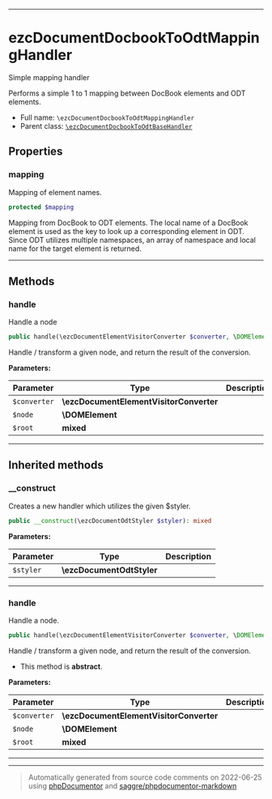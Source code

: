 ***

# ezcDocumentDocbookToOdtMappingHandler

Simple mapping handler

Performs a simple 1 to 1 mapping between DocBook elements and ODT elements.

* Full name: `\ezcDocumentDocbookToOdtMappingHandler`
* Parent class: [`\ezcDocumentDocbookToOdtBaseHandler`](./ezcDocumentDocbookToOdtBaseHandler.md)



## Properties


### mapping

Mapping of element names.

```php
protected $mapping
```

Mapping from DocBook to ODT elements. The local name of a DocBook
element is used as the key to look up a corresponding element in ODT.
Since ODT utilizes multiple namespaces, an array of namespace and local
name for the target element is returned.




***

## Methods


### handle

Handle a node

```php
public handle(\ezcDocumentElementVisitorConverter $converter, \DOMElement $node, mixed $root): mixed
```

Handle / transform a given node, and return the result of the
conversion.






**Parameters:**

| Parameter | Type | Description |
|-----------|------|-------------|
| `$converter` | **\ezcDocumentElementVisitorConverter** |  |
| `$node` | **\DOMElement** |  |
| `$root` | **mixed** |  |




***


## Inherited methods


### __construct

Creates a new handler which utilizes the given $styler.

```php
public __construct(\ezcDocumentOdtStyler $styler): mixed
```








**Parameters:**

| Parameter | Type | Description |
|-----------|------|-------------|
| `$styler` | **\ezcDocumentOdtStyler** |  |




***

### handle

Handle a node.

```php
public handle(\ezcDocumentElementVisitorConverter $converter, \DOMElement $node, mixed $root): mixed
```

Handle / transform a given node, and return the result of the
conversion.


* This method is **abstract**.



**Parameters:**

| Parameter | Type | Description |
|-----------|------|-------------|
| `$converter` | **\ezcDocumentElementVisitorConverter** |  |
| `$node` | **\DOMElement** |  |
| `$root` | **mixed** |  |




***


***
> Automatically generated from source code comments on 2022-06-25 using [phpDocumentor](http://www.phpdoc.org/) and [saggre/phpdocumentor-markdown](https://github.com/Saggre/phpDocumentor-markdown)
